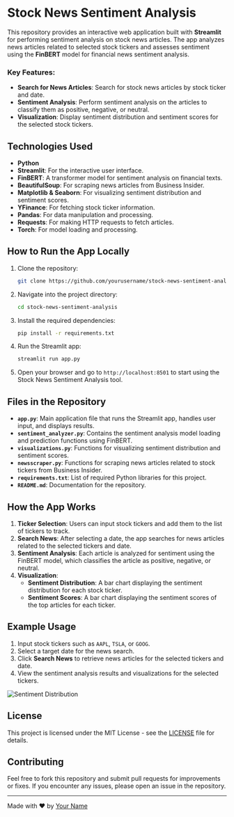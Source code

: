 
# Stock News Sentiment Analysis

This repository provides an interactive web application built with **Streamlit** for performing sentiment analysis on stock news articles. The app analyzes news articles related to selected stock tickers and assesses sentiment using the **FinBERT** model for financial news sentiment analysis.

### Key Features:
- **Search for News Articles**: Search for stock news articles by stock ticker and date.
- **Sentiment Analysis**: Perform sentiment analysis on the articles to classify them as positive, negative, or neutral.
- **Visualization**: Display sentiment distribution and sentiment scores for the selected stock tickers.

## Technologies Used

- **Python**
- **Streamlit**: For the interactive user interface.
- **FinBERT**: A transformer model for sentiment analysis on financial texts.
- **BeautifulSoup**: For scraping news articles from Business Insider.
- **Matplotlib & Seaborn**: For visualizing sentiment distribution and sentiment scores.
- **YFinance**: For fetching stock ticker information.
- **Pandas**: For data manipulation and processing.
- **Requests**: For making HTTP requests to fetch articles.
- **Torch**: For model loading and processing.

## How to Run the App Locally

1. Clone the repository:
   ```bash
   git clone https://github.com/yourusername/stock-news-sentiment-analysis.git
   ```

2. Navigate into the project directory:
   ```bash
   cd stock-news-sentiment-analysis
   ```

3. Install the required dependencies:
   ```bash
   pip install -r requirements.txt
   ```

4. Run the Streamlit app:
   ```bash
   streamlit run app.py
   ```

5. Open your browser and go to `http://localhost:8501` to start using the Stock News Sentiment Analysis tool.

## Files in the Repository

- **`app.py`**: Main application file that runs the Streamlit app, handles user input, and displays results.
- **`sentiment_analyzer.py`**: Contains the sentiment analysis model loading and prediction functions using FinBERT.
- **`visualizations.py`**: Functions for visualizing sentiment distribution and sentiment scores.
- **`newsscraper.py`**: Functions for scraping news articles related to stock tickers from Business Insider.
- **`requirements.txt`**: List of required Python libraries for this project.
- **`README.md`**: Documentation for the repository.

## How the App Works

1. **Ticker Selection**: Users can input stock tickers and add them to the list of tickers to track.
2. **Search News**: After selecting a date, the app searches for news articles related to the selected tickers and date.
3. **Sentiment Analysis**: Each article is analyzed for sentiment using the FinBERT model, which classifies the article as positive, negative, or neutral.
4. **Visualization**:
   - **Sentiment Distribution**: A bar chart displaying the sentiment distribution for each stock ticker.
   - **Sentiment Scores**: A bar chart displaying the sentiment scores of the top articles for each ticker.

## Example Usage

1. Input stock tickers such as `AAPL`, `TSLA`, or `GOOG`.
2. Select a target date for the news search.
3. Click **Search News** to retrieve news articles for the selected tickers and date.
4. View the sentiment analysis results and visualizations for the selected tickers.

![Sentiment Distribution](images/sentiment_distribution.png)

## License

This project is licensed under the MIT License - see the [LICENSE](LICENSE) file for details.

## Contributing

Feel free to fork this repository and submit pull requests for improvements or fixes. If you encounter any issues, please open an issue in the repository.

---

Made with ❤️ by [Your Name](https://github.com/yourusername)
